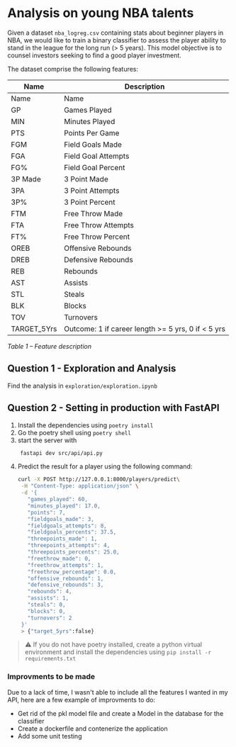 # Analysis on young NBA talents

Given a dataset `nba_logreg.csv` containing stats about beginner players in NBA, we would like to train a binary classifier to assess the player ability to stand in the league for the long run (> 5 years). This model objective is to counsel investors seeking to find a good player investment. 

The dataset comprise the following features:

| Name         | Description                              |
|--------------|------------------------------------------|
| Name         | Name                                     |
| GP           | Games Played                             |
| MIN          | Minutes Played                           |
| PTS          | Points Per Game                          |
| FGM          | Field Goals Made                         |
| FGA          | Field Goal Attempts                      |
| FG%          | Field Goal Percent                       |
| 3P Made      | 3 Point Made                             |
| 3PA          | 3 Point Attempts                         |
| 3P%          | 3 Point Percent                          |
| FTM          | Free Throw Made                          |
| FTA          | Free Throw Attempts                      |
| FT%          | Free Throw Percent                       |
| OREB         | Offensive Rebounds                       |
| DREB         | Defensive Rebounds                       |
| REB          | Rebounds                                 |
| AST          | Assists                                  |
| STL          | Steals                                   |
| BLK          | Blocks                                   |
| TOV          | Turnovers                                |
| TARGET_5Yrs  | Outcome: 1 if career length >= 5 yrs, 0 if < 5 yrs |

*Table 1 – Feature description*



## Question 1 - Exploration and Analysis

Find the analysis in `exploration/exploration.ipynb`

## Question 2 - Setting in production with FastAPI  

1. Install the dependencies using `poetry install`
2. Go the poetry shell using `poetry shell`
3. start the server with 
``` bash
    fastapi dev src/api/api.py
```
4. Predict the result for a player using the following command:
   ``` bash
   curl -X POST http://127.0.0.1:8000/players/predict\
    -H "Content-Type: application/json" \
    -d '{
      "games_played": 60,
      "minutes_played": 17.0,
      "points": 7,
      "fieldgoals_made": 3,
      "fieldgoals_attempts": 8,   
      "fieldgoals_percents": 37.5,
      "threepoints_made": 1,
      "threepoints_attempts": 4,
      "threepoints_percents": 25.0,
      "freethrow_made": 0,
      "freethrow_attempts": 1,
      "freethrow_percentage": 0.0,
      "offensive_rebounds": 1,
      "defensive_rebounds": 3,
      "rebounds": 4,
      "assists": 1,
      "steals": 0,
      "blocks": 0,
      "turnovers": 2
    }'
    > {"target_5yrs":false}
    ```

> ⚠️ If you do not have poetry installed, create a python virtual environment and install the dependencies using `pip install -r requirements.txt`

### Improvments to be made

Due to a lack of time, I wasn't able to include all the features I wanted in my API, here are a few example of improvments to do:

* Get rid of the pkl model file and create a Model in the database for the classifier
* Create a dockerfile and contenerize the application
* Add some unit testing